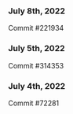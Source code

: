 ### July 8th, 2022

Commit #221934

### July 5th, 2022

Commit #314353


### July 4th, 2022

Commit #72281
